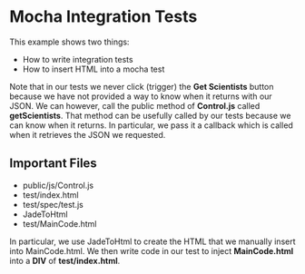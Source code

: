 # Mocha Integration Tests

This example shows two things:

- How to write integration tests
- How to insert HTML into a mocha test

Note that in our tests we never click (trigger) the <strong>Get Scientists</strong> button
because we have not provided a way to know when it returns with our JSON. We can however,
call the public method of <strong>Control.js</strong> called <strong>getScientists</strong>.
That method can be usefully called by our tests because we can know when it returns.
In particular, we pass it a callback which is called when it retrieves the JSON we requested.

## Important Files

- public/js/Control.js
- test/index.html
- test/spec/test.js
- JadeToHtml
- test/MainCode.html

In particular, we use JadeToHtml to create the HTML that we manually insert into MainCode.html.
We then write code in our test to inject **MainCode.html** into a **DIV** of **test/index.html**.


